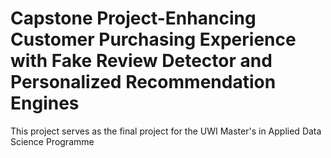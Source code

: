 # Capstone Project-Enhancing Customer Purchasing Experience with Fake Review Detector and Personalized Recommendation Engines
This project serves as the final project for the UWI Master's in Applied Data Science Programme
